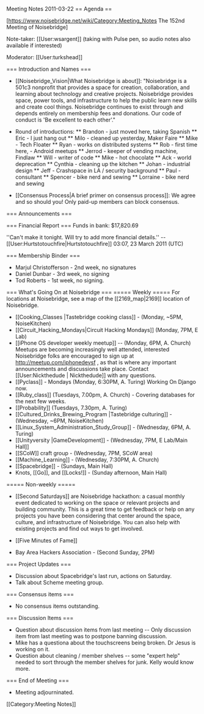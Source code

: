 Meeting Notes 2011-03-22 
 == Agenda ==

[https://www.noisebridge.net/wiki/Category:Meeting_Notes The 152nd Meeting of Noisebridge]

Note-taker: [[User:wsargent]] (taking with Pulse pen, so audio notes also available if interested)

Moderator: [[User:turkshead]]
 

=== Introduction and Names ===
* [[Noisebridge_Vision|What Noisebridge is about]]: "Noisebridge is a 501c3 nonprofit that provides a space for creation, collaboration, and learning about technology and creative projects. Noisebridge provides space, power tools, and infrastructure to help the public learn new skills and create cool things. Noisebridge continues to exist through and depends entirely on membership fees and donations. Our code of conduct is 'Be excellent to each other'."
* Round of introductions: 
** Brandon - just moved here, taking Spanish
** Eric - I just hang out
** Milo - cleaned up yesterday, Maker Faire
** Mike - Tech Floater
** Ryan - works on distributed systems
** Rob - first time here, - Android meetups
** Jerrod - keeper of vending machine, Findlaw
** Will - writer of code
** Mike - hot chocolate
** Ack - world deprecation
** Cynthia - cleaning up the kitchen
** Johan - industrial design
** Jeff - Crashspace in LA / security background
** Paul - consultant
** Spencer - bike nerd and sewing
** Lorraine - bike nerd and sewing

* [[Consensus Process|A brief primer on consensus process]]: We agree and so should you! Only paid-up members can block consensus.

=== Announcements ===

=== Financial Report ===
Funds in bank: $17,820.69

''Can't make it tonight. Will try to add more financial details.'' --[[User:Hurtstotouchfire|Hurtstotouchfire]] 03:07, 23 March 2011 (UTC)

=== Membership Binder ===
* Marjul Christofferson - 2nd week, no signatures
* Daniel Dunbar - 3rd week, no signing
* Tod Roberts - 1st week, no signing.

=== What's Going On at Noisebridge ===
===== Weekly =====
For locations at Noisebridge, see a map of the [[2169_map|2169]] location of Noisebridge.

* [[Cooking_Classes |Tastebridge cooking class]] - (Monday, ~5PM, NoiseKitchen)
* [[Circuit_Hacking_Mondays|Circuit Hacking Mondays]] (Monday, 7PM,  E Lab)
* [[iPhone OS developer weekly meetup]]  -- (Monday, 6PM, A. Church) Meetups are becoming increasingly well attended, interested Noisebridge folks are encouraged to sign up at http://meetup.com/iphonedevsf , as that is where any important announcements and discussions take place. Contact [[User:Nickthedude | Nickthedude]] with any questions. 
* [[Pyclass]] - Mondays (Monday, 6:30PM, A. Turing) Working On Django now.
* [[Ruby_class]] (Tuesdays, 7.00pm, A. Church) - Covering databases for the next few weeks.
* [[Probability]] (Tuesdays, 7.30pm, A. Turing)
* [[Cultured_Drinks_Brewing_Program |Tastebridge culturing]] - (Wednesday, ~6PM, NoiseKitchen)
* [[Linux_System_Administration_Study_Group]] - (Wednesday, 6PM, A. Turing)
* [[Unityversity |GameDevelopment]] - (Wednesday, 7PM, E Lab/Main Hall]]
* [[SCoW]] craft group - (Wednesday, 7PM, SCoW area)
* [[Machine_Learning]] - (Wednesday, 7:30PM, A. Church)
* [[Spacebridge]] - (Sundays, Main Hall)
* Knots, [[Go]], and [[Locks!]] - (Sunday afternoon, Main Hall)

===== Non-weekly =====
* [[Second Saturdays]] are Noisebridge hackathon:
a casual monthly event
dedicated to working on the space or relevant projects and building
community.  This is a great time to get feedback or help on any projects
you have been considering that center around the space, culture, and
infrastructure of Noisebridge.  You can also help with existing projects
and find out ways to get involved.

* [[Five Minutes of Fame]]
* Bay Area Hackers Association - (Second Sunday, 2PM)

=== Project Updates ===

* Discussion about Spacebridge's last run, actions on Saturday.  
* Talk about Scheme meeting group.

=== Consensus items ===

* No consensus items outstanding.

=== Discussion Items ===

* Question about discussion items from last meeting -- Only discussion item from last meeting was to postpone banning discussion.
* Mike has a questiona about the touchscreens being broken.  Dr Jesus is working on it.
* Question about cleaning / member shelves -- some "expert help" needed to sort through the member shelves for junk.  Kelly would know more.

=== End of Meeting ===
* Meeting adjourninated.

[[Category:Meeting Notes]]